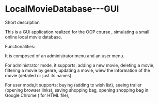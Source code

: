 # LocalMovieDatabase---GUI
Short description

This is a GUI application realized for the OOP course , simulating a small online local movie database.

Functionalities:

It is composed of an administrator menu and an user menu.

For administrator mode, it supports:
adding a new movie,
deleting a movie,
filtering a movie by genre,
updating a movie,
wiew the information of the movie (detailed or just its names).

For user mode,it supports:
buying (adding to wish list),
seeing trailer (opening browser links),
saving shopping bag,
opening shopping bag in Google Chrome ( for HTML file),
